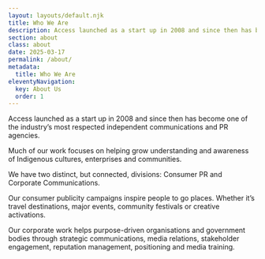 ```yaml
---
layout: layouts/default.njk
title: Who We Are
description: Access launched as a start up in 2008 and since then has become one of the industry’s most respected independent communications and PR agencies.
section: about
class: about
date: 2025-03-17
permalink: /about/
metadata:
  title: Who We Are
eleventyNavigation:
  key: About Us
  order: 1
---
```





Access launched as a start up in 2008 and since then has become one of the industry’s most respected independent communications and PR agencies. 

Much of our work focuses on helping grow understanding and awareness of Indigenous cultures, enterprises and communities. 

We have two distinct, but connected, divisions: Consumer PR and Corporate Communications. 

Our consumer publicity campaigns inspire people to go places. Whether it’s travel destinations, major events, community festivals or creative activations.  

Our corporate work helps purpose-driven organisations and government bodies through strategic communications, media relations, stakeholder engagement, reputation management, positioning and media training.